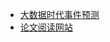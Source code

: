 - [大数据时代事件预测](https://dl.acm.org/doi/pdf/10.1145/3450287)
- [论文阅读网站](https://artigopapers.io/home/trending)
